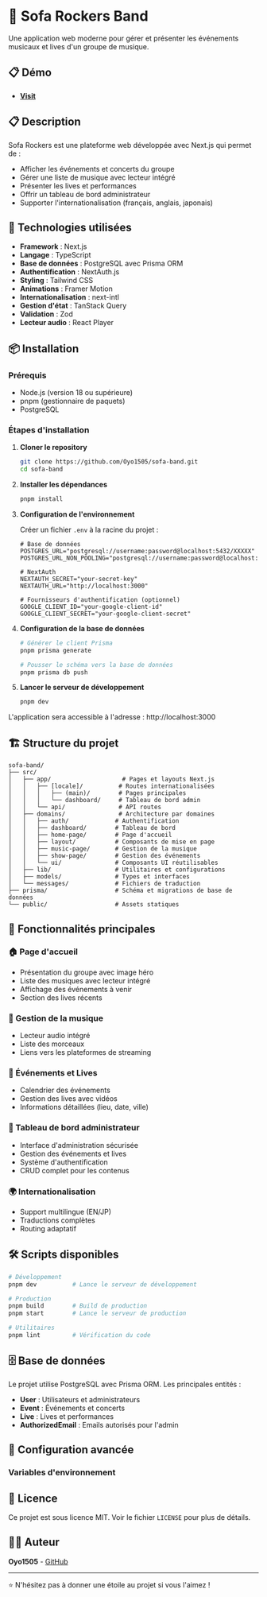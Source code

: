 # 🎵 Sofa Rockers Band

Une application web moderne pour gérer et présenter les événements musicaux et lives d'un groupe de musique.

## 📋 Démo 
- **[Visit](https://sofa-band.vercel.app)**
  
## 📋 Description

Sofa Rockers est une plateforme web développée avec Next.js qui permet de :
- Afficher les événements et concerts du groupe
- Gérer une liste de musique avec lecteur intégré
- Présenter les lives et performances
- Offrir un tableau de bord administrateur
- Supporter l'internationalisation (français, anglais, japonais)

## 🚀 Technologies utilisées

- **Framework** : Next.js
- **Langage** : TypeScript
- **Base de données** : PostgreSQL avec Prisma ORM
- **Authentification** : NextAuth.js
- **Styling** : Tailwind CSS
- **Animations** : Framer Motion
- **Internationalisation** : next-intl
- **Gestion d'état** : TanStack Query
- **Validation** : Zod
- **Lecteur audio** : React Player

## 📦 Installation

### Prérequis

- Node.js (version 18 ou supérieure)
- pnpm (gestionnaire de paquets)
- PostgreSQL

### Étapes d'installation

1. **Cloner le repository**
   ```bash
   git clone https://github.com/Oyo1505/sofa-band.git
   cd sofa-band
   ```

2. **Installer les dépendances**
   ```bash
   pnpm install
   ```

3. **Configuration de l'environnement**
   
   Créer un fichier `.env` à la racine du projet :
   ```env
   # Base de données
   POSTGRES_URL="postgresql://username:password@localhost:5432/XXXXX"
   POSTGRES_URL_NON_POOLING="postgresql://username:password@localhost:5432/XXXX"
   
   # NextAuth
   NEXTAUTH_SECRET="your-secret-key"
   NEXTAUTH_URL="http://localhost:3000"
   
   # Fournisseurs d'authentification (optionnel)
   GOOGLE_CLIENT_ID="your-google-client-id"
   GOOGLE_CLIENT_SECRET="your-google-client-secret"
   ```

4. **Configuration de la base de données**
   ```bash
   # Générer le client Prisma
   pnpm prisma generate
   
   # Pousser le schéma vers la base de données
   pnpm prisma db push
   ```

5. **Lancer le serveur de développement**
   ```bash
   pnpm dev
   ```

L'application sera accessible à l'adresse : http://localhost:3000

## 🏗️ Structure du projet

```
sofa-band/
├── src/
│   ├── app/                    # Pages et layouts Next.js
│   │   ├── [locale]/          # Routes internationalisées
│   │   │   ├── (main)/        # Pages principales
│   │   │   └── dashboard/     # Tableau de bord admin
│   │   └── api/               # API routes
│   ├── domains/               # Architecture par domaines
│   │   ├── auth/             # Authentification
│   │   ├── dashboard/        # Tableau de bord
│   │   ├── home-page/        # Page d'accueil
│   │   ├── layout/           # Composants de mise en page
│   │   ├── music-page/       # Gestion de la musique
│   │   ├── show-page/        # Gestion des événements
│   │   └── ui/               # Composants UI réutilisables
│   ├── lib/                  # Utilitaires et configurations
│   ├── models/               # Types et interfaces
│   └── messages/             # Fichiers de traduction
├── prisma/                   # Schéma et migrations de base de données
└── public/                   # Assets statiques
```

## 🎯 Fonctionnalités principales

### 🏠 Page d'accueil
- Présentation du groupe avec image héro
- Liste des musiques avec lecteur intégré
- Affichage des événements à venir
- Section des lives récents

### 🎵 Gestion de la musique
- Lecteur audio intégré
- Liste des morceaux
- Liens vers les plateformes de streaming

### 📅 Événements et Lives
- Calendrier des événements
- Gestion des lives avec vidéos
- Informations détaillées (lieu, date, ville)

### 🔐 Tableau de bord administrateur
- Interface d'administration sécurisée
- Gestion des événements et lives
- Système d'authentification
- CRUD complet pour les contenus

### 🌍 Internationalisation
- Support multilingue (EN/JP)
- Traductions complètes
- Routing adaptatif

## 🛠️ Scripts disponibles

```bash
# Développement
pnpm dev          # Lance le serveur de développement

# Production
pnpm build        # Build de production
pnpm start        # Lance le serveur de production

# Utilitaires
pnpm lint         # Vérification du code
```

## 🗄️ Base de données

Le projet utilise PostgreSQL avec Prisma ORM. Les principales entités :

- **User** : Utilisateurs et administrateurs
- **Event** : Événements et concerts
- **Live** : Lives et performances
- **AuthorizedEmail** : Emails autorisés pour l'admin

## 🔧 Configuration avancée

### Variables d'environnement


## 📄 Licence

Ce projet est sous licence MIT. Voir le fichier `LICENSE` pour plus de détails.

## 👨‍💻 Auteur

**Oyo1505** - [GitHub](https://github.com/Oyo1505)

---

⭐ N'hésitez pas à donner une étoile au projet si vous l'aimez !
